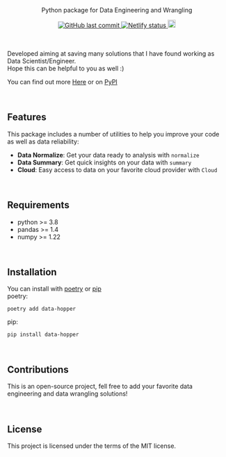 <p align="center">
  Python package for Data Engineering and Wrangling
</p>
<p align="center">
<a href="https://data-hopper.netlify.app/">
    <img alt="GitHub last commit" src="https://img.shields.io/github/last-commit/tomasoak/data_hopper">
    <img src="https://api.netlify.com/api/v1/badges/ec8a8e7a-e928-4711-9272-7206f2163125/deploy-status" alt="Netlify status">
</a>
  <a href="https://badge.fury.io/py/data-hopper"><img src="https://badge.fury.io/py/data-hopper.svg" alt="PyPI version" height="18"></a>
</p>
<br>


<br>
Developed aiming at saving many solutions that I have found working as Data Scientist/Engineer.
<br>
Hope this can be helpful to you as well :)

You can find out more [Here](https://data-hopper.netlify.app/) or on [PyPI](https://pypi.org/project/data-hopper/)

<br>

## Features
This package includes a number of utilities to help you improve your code as well as data reliability:
* **Data Normalize**: Get your data ready to analysis with `normalize`
* **Data Summary**: Get quick insights on your data with `summary`
* **Cloud**: Easy access to data on your favorite cloud provider with `Cloud`

<br>

## Requirements
  - python >= 3.8
  - pandas >= 1.4
  - numpy >= 1.22

<br>

## Installation
You can install with [poetry](https://python-poetry.org/docs/) or [pip](https://pypi.org/project/pip/)
<br>
poetry:
```console
poetry add data-hopper
```
pip:
```console
pip install data-hopper
```

<br>

## Contributions
This is an open-source project, fell free to add your favorite data engineering and data wrangling solutions!

<br>

## License
This project is licensed under the terms of the MIT license.
